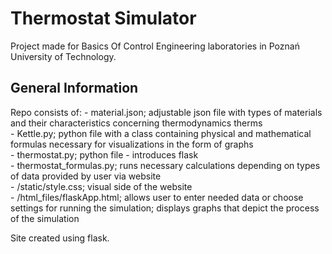 # Thermostat Simulator

Project made for Basics Of Control Engineering laboratories in Poznań University of Technology.

## General Information

Repo consists of:
    - material.json; adjustable json file with types of materials and their characteristics concerning thermodynamics therms <br />
    - Kettle.py; python file with a class containing physical and mathematical formulas necessary for visualizations in the form of graphs <br />
    - thermostat.py; python file - introduces flask <br />
    - thermostat_formulas.py; runs necessary calculations depending on types of data provided by user via website <br />
    - /static/style.css; visual side of the website <br />
    - /html_files/flaskApp.html; allows user to enter needed data or choose settings for running the simulation; displays graphs that depict the process of the  simulation <br />

Site created using flask.
